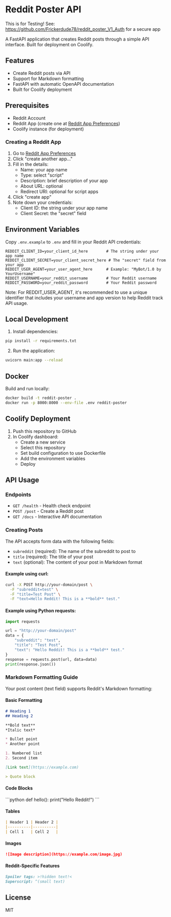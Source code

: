 # Reddit Poster API 

This is for Testing!  See: https://github.com/Frickerdude78/reddit_poster_V1_Auth for a secure app


A FastAPI application that creates Reddit posts through a simple API interface. Built for deployment on Coolify.

## Features

- Create Reddit posts via API
- Support for Markdown formatting
- FastAPI with automatic OpenAPI documentation
- Built for Coolify deployment

## Prerequisites

- Reddit Account
- Reddit App (create one at [Reddit App Preferences](https://www.reddit.com/prefs/apps))
- Coolify instance (for deployment)

### Creating a Reddit App

1. Go to [Reddit App Preferences](https://www.reddit.com/prefs/apps)
2. Click "create another app..."
3. Fill in the details:
   - Name: your app name
   - Type: select "script"
   - Description: brief description of your app
   - About URL: optional
   - Redirect URI: optional for script apps
4. Click "create app"
5. Note down your credentials:
   - Client ID: the string under your app name
   - Client Secret: the "secret" field

## Environment Variables

Copy `.env.example` to `.env` and fill in your Reddit API credentials:

```env
REDDIT_CLIENT_ID=your_client_id_here        # The string under your app name
REDDIT_CLIENT_SECRET=your_client_secret_here # The "secret" field from your app
REDDIT_USER_AGENT=your_user_agent_here      # Example: "MyBot/1.0 by YourUsername"
REDDIT_USERNAME=your_reddit_username        # Your Reddit username
REDDIT_PASSWORD=your_reddit_password        # Your Reddit password
```

Note: For REDDIT_USER_AGENT, it's recommended to use a unique identifier that includes your username and app version to help Reddit track API usage.

## Local Development

1. Install dependencies:
```bash
pip install -r requirements.txt
```

2. Run the application:
```bash
uvicorn main:app --reload
```

## Docker

Build and run locally:

```bash
docker build -t reddit-poster .
docker run -p 8000:8000 --env-file .env reddit-poster
```

## Coolify Deployment

1. Push this repository to GitHub
2. In Coolify dashboard:
   - Create a new service
   - Select this repository
   - Set build configuration to use Dockerfile
   - Add the environment variables
   - Deploy

## API Usage

### Endpoints

- `GET /health` - Health check endpoint
- `POST /post` - Create a Reddit post
- `GET /docs` - Interactive API documentation

### Creating Posts

The API accepts form data with the following fields:
- `subreddit` (required): The name of the subreddit to post to
- `title` (required): The title of your post
- `text` (optional): The content of your post in Markdown format

#### Example using curl:
```bash
curl -X POST http://your-domain/post \
  -F "subreddit=test" \
  -F "title=Test Post" \
  -F "text=Hello Reddit! This is a **bold** test."
```

#### Example using Python requests:
```python
import requests

url = "http://your-domain/post"
data = {
    "subreddit": "test",
    "title": "Test Post",
    "text": "Hello Reddit! This is a **bold** test."
}
response = requests.post(url, data=data)
print(response.json())
```

### Markdown Formatting Guide

Your post content (text field) supports Reddit's Markdown formatting:

#### Basic Formatting
```markdown
# Heading 1
## Heading 2

**Bold text**
*Italic text*

* Bullet point
* Another point

1. Numbered list
2. Second item

[Link text](https://example.com)

> Quote block
```

#### Code Blocks
\```python
def hello():
    print("Hello Reddit!")
\```

#### Tables
```markdown
| Header 1 | Header 2 |
|----------|----------|
| Cell 1   | Cell 2   |
```

#### Images
```markdown
![Image description](https://example.com/image.jpg)
```

#### Reddit-Specific Features
```markdown
Spoiler tags: >!hidden text!<
Superscript: ^(small text)
```

## License

MIT
